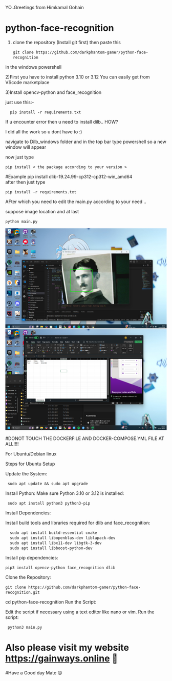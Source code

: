 YO..Greetings from Himkamal Gohain

# python-face-recognition
1) clone the repository (Install git first) then paste this

       git clone https://github.com/darkphantom-gamer/python-face-recognition
   
in the windows powershell 

2)First you have to install python 3.10 or 3.12 You can easily get from VScode marketplace

3)Install opencv-python and face_recognition

just use this:-

      pip install -r requirements.txt

If u encounter error then u need to install dilb.. HOW? 

 I did all the work so u dont have to :)

navigate to Dilb_windows folder and in the top bar type powershell so a new window will appear

now just type 

    pip install < the package according to your version >

#Example
     pip install dlib-19.24.99-cp312-cp312-win_amd64  
after then just type

    pip install -r requirements.txt     

AFter which you need to edit the main.py according to your need ..

suppose image location
and at last

    python main.py

![Proof](https://github.com/darkphantom-gamer/python-face-recognition/blob/347f6c040cd6f004c72899f3a45a24202b0eaab0/tesla.png)
![Proof](https://github.com/darkphantom-gamer/python-face-recognition/blob/372577f8a455b77ad5bce99b8f6d5a4d0f67f31f/Xcel.png)

#DONOT TOUCH THE DOCKERFILE AND DOCKER-COMPOSE.YML FILE AT ALL!!!!

For Ubuntu/Debian linux

Steps for Ubuntu Setup

Update the System:

     sudo apt update && sudo apt upgrade
Install Python: Make sure Python 3.10 or 3.12 is installed:

     sudo apt install python3 python3-pip
Install Dependencies:

Install build tools and libraries required for dlib and face_recognition:

      sudo apt install build-essential cmake
      sudo apt install libopenblas-dev liblapack-dev
      sudo apt install libx11-dev libgtk-3-dev
      sudo apt install libboost-python-dev
Install pip dependencies:

    pip3 install opencv-python face_recognition dlib
Clone the Repository:

    git clone https://github.com/darkphantom-gamer/python-face-recognition.git
cd python-face-recognition
Run the Script:

Edit the script if necessary using a text editor like nano or vim.
Run the script:

     python3 main.py
# Also please visit my website https://gainways.online 🥲

#Have a Good day Mate 😊 
